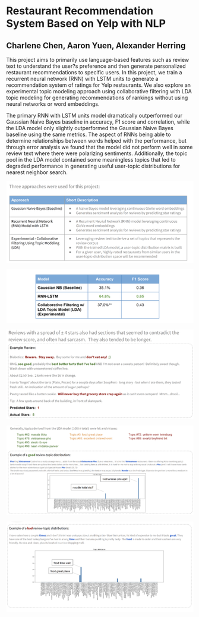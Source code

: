 # Restaurant Recommendation System Based on Yelp with NLP
## Charlene Chen, Aaron Yuen, Alexander Herring

This project aims to primarily use language-based features such as review text to understand the user?s
preference and then generate personalized restaurant recommendations to specific users. In this project, we train a recurrent neural network (RNN) with LSTM units to generate a recommendation system of ratings for Yelp restaurants. We also explore an experimental topic modeling approach using collaborative filtering with LDA topic modeling for generating recommendations of rankings without using neural networks or word embeddings.

The primary RNN with LSTM units model dramatically outperformed our Gaussian Naive Bayes
baseline in accuracy, F1 score and correlation, while the LDA model only slightly outperformed the Gaussian Naive Bayes baseline using the same metrics. The aspect of RNNs being able to determine relationships between words helped with the performance, but through error analysis we found that the model did not perform well in some review text where there were polarizing sentiments. Additionally, the topic pool in the LDA model contained some meaningless topics that led to degraded performance in generating useful user-topic distributions for nearest neighbor search.

![](https://github.com/CongyingChen/Data-Science-Portfolio/blob/master/Natural_Language_Processing_with_Deep_Learning/code/image/methods.png)

![](https://github.com/CongyingChen/Data-Science-Portfolio/blob/master/Natural_Language_Processing_with_Deep_Learning/code/image/results.png)

![](https://github.com/CongyingChen/Data-Science-Portfolio/blob/master/Natural_Language_Processing_with_Deep_Learning/code/image/RNN-LSTM.png)

![](https://github.com/CongyingChen/Data-Science-Portfolio/blob/master/Natural_Language_Processing_with_Deep_Learning/code/image/LDA.png)

![](https://github.com/CongyingChen/Data-Science-Portfolio/blob/master/Natural_Language_Processing_with_Deep_Learning/code/image/LDA2.png)